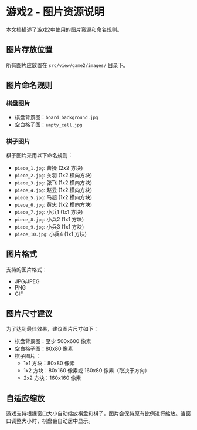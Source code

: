 # 游戏2 - 图片资源说明

本文档描述了游戏2中使用的图片资源和命名规则。

## 图片存放位置

所有图片应放置在 `src/view/game2/images/` 目录下。

## 图片命名规则

### 棋盘图片

- 棋盘背景图：`board_background.jpg`
- 空白格子图：`empty_cell.jpg`

### 棋子图片

棋子图片采用以下命名规则：
- `piece_1.jpg`: 曹操 (2x2 方块)
- `piece_2.jpg`: 关羽 (1x2 横向方块)
- `piece_3.jpg`: 张飞 (1x2 横向方块)
- `piece_4.jpg`: 赵云 (1x2 横向方块)
- `piece_5.jpg`: 马超 (1x2 横向方块)
- `piece_6.jpg`: 黄忠 (1x2 横向方块)
- `piece_7.jpg`: 小兵1 (1x1 方块)
- `piece_8.jpg`: 小兵2 (1x1 方块)
- `piece_9.jpg`: 小兵3 (1x1 方块)
- `piece_10.jpg`: 小兵4 (1x1 方块)

## 图片格式

支持的图片格式：
- JPG/JPEG
- PNG
- GIF

## 图片尺寸建议

为了达到最佳效果，建议图片尺寸如下：

- 棋盘背景图：至少 500x600 像素
- 空白格子图：80x80 像素
- 棋子图片：
  - 1x1 方块：80x80 像素
  - 1x2 方块：80x160 像素或 160x80 像素（取决于方向）
  - 2x2 方块：160x160 像素

## 自适应缩放

游戏支持根据窗口大小自动缩放棋盘和棋子，图片会保持原有比例进行缩放。当窗口调整大小时，棋盘会自动居中显示。 